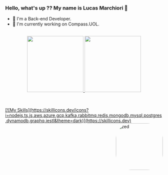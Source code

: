 ### Hello, what's up ?? My name is Lucas Marchiori 🚀

- 🚀 I'm a Back-end Developer. 
- 🔭 I'm currently working on Compass.UOL. 

 ##

<div align="center">
  <a href="https://github.com/sinonsrt">
  <img height="180em" src="https://github-readme-stats.vercel.app/api?username=sinonsrt&show_icons=true&theme=dark"/>
  <img height="180em" src="https://github-readme-stats.vercel.app/api/top-langs/?username=sinonsrt&layout=compact&langs_count=7&theme=dark"/>
   
</div>

 ##
  
<div style="display: inline_block"><br>
  [![My Skills](https://skillicons.dev/icons?i=nodejs,ts,js,aws,azure,gcp,kafka,rabbitmq,redis,mongodb,mysql,postgres,dynamodb,graphq,jestl&theme=dark)](https://skillicons.dev) 
 
 
   <img align="right" alt="zed" height="150" style="border-radius:50px;"            src="https://media.discordapp.net/attachments/915046580166471690/1075106190092156928/pngwing.com.png?width=610&height=610">
 </div>
